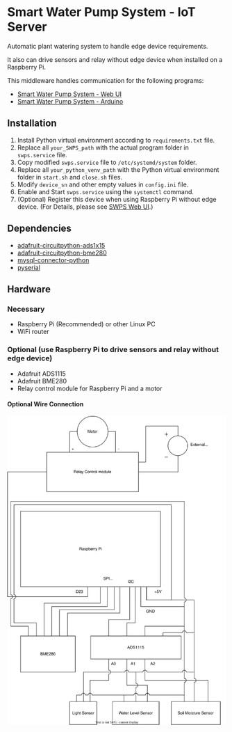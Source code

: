# Smart Water Pump System - IoT Server
Automatic plant watering system to handle edge device requirements.

It also can drive sensors and relay without edge device when installed on a Raspberry Pi.

This middleware handles communication for the following programs:
* [Smart Water Pump System - Web UI](https://github.com/AlbertYHsC/swps_web.git)
* [Smart Water Pump System - Arduino](https://github.com/AlbertYHsC/swps_edge.git)

## Installation
1. Install Python virtual environment according to `requirements.txt` file.
2. Replace all `your_SWPS_path` with the actual program folder in `swps.service` file.
3. Copy modified `swps.service` file to `/etc/systemd/system` folder.
4. Replace all `your_python_venv_path` with the Python virtual environment folder in `start.sh` and `close.sh` files.
5. Modify `device_sn` and other empty values in `config.ini` file.
6. Enable and Start `swps.service` using the `systemctl` command.
7. (Optional) Register this device when using Raspberry Pi without edge device.
(For Details, please see [SWPS Web UI](https://github.com/AlbertYHsC/swps_web.git).)

## Dependencies
* [adafruit-circuitpython-ads1x15](https://github.com/adafruit/Adafruit_CircuitPython_ADS1x15.git)
* [adafruit-circuitpython-bme280](https://github.com/adafruit/Adafruit_CircuitPython_BME280.git)
* [mysql-connector-python](https://dev.mysql.com/doc/connector-python/en/)
* [pyserial](https://github.com/pyserial/pyserial.git)

## Hardware
### Necessary
* Raspberry Pi (<a color="blue">Recommended</a>) or other Linux PC
* WiFi router
### Optional (use Raspberry Pi to drive sensors and relay without edge device)
* Adafruit ADS1115
* Adafruit BME280
* Relay control module for Raspberry Pi and a motor
#### Optional Wire Connection
![](./device_optional_circuits.svg)